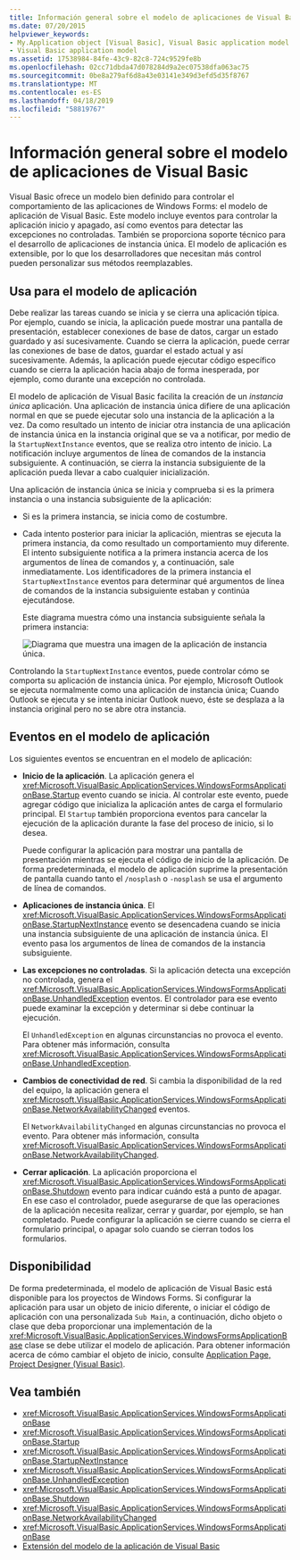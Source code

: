 ```yaml
---
title: Información general sobre el modelo de aplicaciones de Visual Basic
ms.date: 07/20/2015
helpviewer_keywords:
- My.Application object [Visual Basic], Visual Basic application model
- Visual Basic application model
ms.assetid: 17538984-84fe-43c9-82c8-724c9529fe8b
ms.openlocfilehash: 02cc71dbda47d078284d9a2ec07538dfa063ac75
ms.sourcegitcommit: 0be8a279af6d8a43e03141e349d3efd5d35f8767
ms.translationtype: MT
ms.contentlocale: es-ES
ms.lasthandoff: 04/18/2019
ms.locfileid: "58819767"
---
```

# <a name="overview-of-the-visual-basic-application-model"></a>Información general sobre el modelo de aplicaciones de Visual Basic
Visual Basic ofrece un modelo bien definido para controlar el comportamiento de las aplicaciones de Windows Forms: el modelo de aplicación de Visual Basic. Este modelo incluye eventos para controlar la aplicación inicio y apagado, así como eventos para detectar las excepciones no controladas. También se proporciona soporte técnico para el desarrollo de aplicaciones de instancia única. El modelo de aplicación es extensible, por lo que los desarrolladores que necesitan más control pueden personalizar sus métodos reemplazables.  
  
## <a name="uses-for-the-application-model"></a>Usa para el modelo de aplicación  
 Debe realizar las tareas cuando se inicia y se cierra una aplicación típica. Por ejemplo, cuando se inicia, la aplicación puede mostrar una pantalla de presentación, establecer conexiones de base de datos, cargar un estado guardado y así sucesivamente. Cuando se cierra la aplicación, puede cerrar las conexiones de base de datos, guardar el estado actual y así sucesivamente. Además, la aplicación puede ejecutar código específico cuando se cierra la aplicación hacia abajo de forma inesperada, por ejemplo, como durante una excepción no controlada.  
  
 El modelo de aplicación de Visual Basic facilita la creación de un *instancia única* aplicación. Una aplicación de instancia única difiere de una aplicación normal en que se puede ejecutar solo una instancia de la aplicación a la vez. Da como resultado un intento de iniciar otra instancia de una aplicación de instancia única en la instancia original que se va a notificar, por medio de la `StartupNextInstance` eventos, que se realiza otro intento de inicio. La notificación incluye argumentos de línea de comandos de la instancia subsiguiente. A continuación, se cierra la instancia subsiguiente de la aplicación pueda llevar a cabo cualquier inicialización.  
  
 Una aplicación de instancia única se inicia y comprueba si es la primera instancia o una instancia subsiguiente de la aplicación:  
  
-   Si es la primera instancia, se inicia como de costumbre.  
  
-   Cada intento posterior para iniciar la aplicación, mientras se ejecuta la primera instancia, da como resultado un comportamiento muy diferente. El intento subsiguiente notifica a la primera instancia acerca de los argumentos de línea de comandos y, a continuación, sale inmediatamente. Los identificadores de la primera instancia el `StartupNextInstance` eventos para determinar qué argumentos de línea de comandos de la instancia subsiguiente estaban y continúa ejecutándose.  
  
     Este diagrama muestra cómo una instancia subsiguiente señala la primera instancia:  
  
     ![Diagrama que muestra una imagen de la aplicación de instancia única.](./media/overview-of-the-visual-basic-application-model/single-instance-application.gif)  
  
 Controlando la `StartupNextInstance` eventos, puede controlar cómo se comporta su aplicación de instancia única. Por ejemplo, Microsoft Outlook se ejecuta normalmente como una aplicación de instancia única; Cuando Outlook se ejecuta y se intenta iniciar Outlook nuevo, éste se desplaza a la instancia original pero no se abre otra instancia.  
  
## <a name="events-in-the-application-model"></a>Eventos en el modelo de aplicación  
 Los siguientes eventos se encuentran en el modelo de aplicación:  
  
-   **Inicio de la aplicación**. La aplicación genera el <xref:Microsoft.VisualBasic.ApplicationServices.WindowsFormsApplicationBase.Startup> evento cuando se inicia. Al controlar este evento, puede agregar código que inicializa la aplicación antes de carga el formulario principal. El `Startup` también proporciona eventos para cancelar la ejecución de la aplicación durante la fase del proceso de inicio, si lo desea.  
  
     Puede configurar la aplicación para mostrar una pantalla de presentación mientras se ejecuta el código de inicio de la aplicación. De forma predeterminada, el modelo de aplicación suprime la presentación de pantalla cuando tanto el `/nosplash` o `-nosplash` se usa el argumento de línea de comandos.  
  
-   **Aplicaciones de instancia única**. El <xref:Microsoft.VisualBasic.ApplicationServices.WindowsFormsApplicationBase.StartupNextInstance> evento se desencadena cuando se inicia una instancia subsiguiente de una aplicación de instancia única. El evento pasa los argumentos de línea de comandos de la instancia subsiguiente.  
  
-   **Las excepciones no controladas**. Si la aplicación detecta una excepción no controlada, genera el <xref:Microsoft.VisualBasic.ApplicationServices.WindowsFormsApplicationBase.UnhandledException> eventos. El controlador para ese evento puede examinar la excepción y determinar si debe continuar la ejecución.  
  
     El `UnhandledException` en algunas circunstancias no provoca el evento. Para obtener más información, consulta <xref:Microsoft.VisualBasic.ApplicationServices.WindowsFormsApplicationBase.UnhandledException>.  
  
-   **Cambios de conectividad de red**. Si cambia la disponibilidad de la red del equipo, la aplicación genera el <xref:Microsoft.VisualBasic.ApplicationServices.WindowsFormsApplicationBase.NetworkAvailabilityChanged> eventos.  
  
     El `NetworkAvailabilityChanged` en algunas circunstancias no provoca el evento. Para obtener más información, consulta <xref:Microsoft.VisualBasic.ApplicationServices.WindowsFormsApplicationBase.NetworkAvailabilityChanged>.  
  
-   **Cerrar aplicación**. La aplicación proporciona el <xref:Microsoft.VisualBasic.ApplicationServices.WindowsFormsApplicationBase.Shutdown> evento para indicar cuándo está a punto de apagar. En ese caso el controlador, puede asegurarse de que las operaciones de la aplicación necesita realizar, cerrar y guardar, por ejemplo, se han completado. Puede configurar la aplicación se cierre cuando se cierra el formulario principal, o apagar solo cuando se cierran todos los formularios.  
  
## <a name="availability"></a>Disponibilidad  
 De forma predeterminada, el modelo de aplicación de Visual Basic está disponible para los proyectos de Windows Forms. Si configurar la aplicación para usar un objeto de inicio diferente, o iniciar el código de aplicación con una personalizada `Sub Main`, a continuación, dicho objeto o clase que deba proporcionar una implementación de la <xref:Microsoft.VisualBasic.ApplicationServices.WindowsFormsApplicationBase> clase se debe utilizar el modelo de aplicación. Para obtener información acerca de cómo cambiar el objeto de inicio, consulte [Application Page, Project Designer (Visual Basic)](/visualstudio/ide/reference/application-page-project-designer-visual-basic).  
  
## <a name="see-also"></a>Vea también

- <xref:Microsoft.VisualBasic.ApplicationServices.WindowsFormsApplicationBase>
- <xref:Microsoft.VisualBasic.ApplicationServices.WindowsFormsApplicationBase.Startup>
- <xref:Microsoft.VisualBasic.ApplicationServices.WindowsFormsApplicationBase.StartupNextInstance>
- <xref:Microsoft.VisualBasic.ApplicationServices.WindowsFormsApplicationBase.UnhandledException>
- <xref:Microsoft.VisualBasic.ApplicationServices.WindowsFormsApplicationBase.Shutdown>
- <xref:Microsoft.VisualBasic.ApplicationServices.WindowsFormsApplicationBase.NetworkAvailabilityChanged>
- <xref:Microsoft.VisualBasic.ApplicationServices.WindowsFormsApplicationBase>
- [Extensión del modelo de la aplicación de Visual Basic](../../../visual-basic/developing-apps/customizing-extending-my/extending-the-visual-basic-application-model.md)
